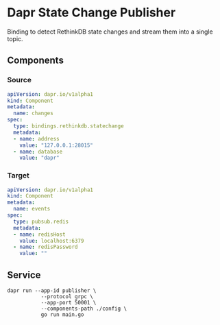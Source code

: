 # Dapr State Change Publisher 

Binding to detect RethinkDB state changes and stream them into a single topic. 

## Components 

### Source 

```yaml
apiVersion: dapr.io/v1alpha1
kind: Component
metadata:
  name: changes
spec:
  type: bindings.rethinkdb.statechange
  metadata:
  - name: address
    value: "127.0.0.1:28015"
  - name: database
    value: "dapr"
```

### Target

```yaml
apiVersion: dapr.io/v1alpha1
kind: Component
metadata:
  name: events
spec:
  type: pubsub.redis
  metadata:
  - name: redisHost
    value: localhost:6379
  - name: redisPassword
    value: ""
```

## Service 

```shell
dapr run --app-id publisher \
	       --protocol grpc \
	       --app-port 50001 \
	       --components-path ./config \
	       go run main.go
```